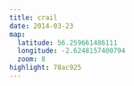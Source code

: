 ```yaml
---
title: crail
date: 2014-03-23
map:
  latitude: 56.259661486111
  longitude: -2.6248157400794
  zoom: 8
highlight: 78ac925
---
```

